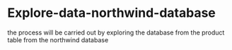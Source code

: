 # Explore-data-northwind-database
the process will be carried out by exploring the database from the product table from the northwind database
